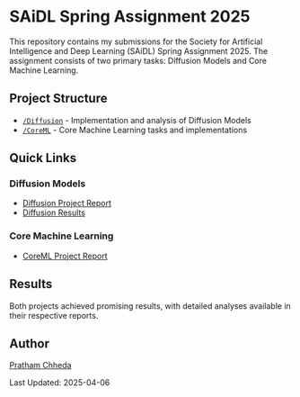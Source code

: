 # SAiDL Spring Assignment 2025

This repository contains my submissions for the Society for Artificial Intelligence and Deep Learning (SAiDL) Spring Assignment 2025. The assignment consists of two primary tasks: Diffusion Models and Core Machine Learning.

## Project Structure

- [`/Diffusion`](./Diffusion) - Implementation and analysis of Diffusion Models
- [`/CoreML`](./CoreML) - Core Machine Learning tasks and implementations

## Quick Links

### Diffusion Models
- [Diffusion Project Report](./Diffusion/Report%20for%20Core_ML.pdf)
- [Diffusion Results](./Diffusion/results/)

### Core Machine Learning
- [CoreML Project Report](./CoreML/diffusion_report.pdf)






## Results

Both projects achieved promising results, with detailed analyses available in their respective reports.



## Author

[Pratham Chheda](https://github.com/prathamc25)

Last Updated: 2025-04-06